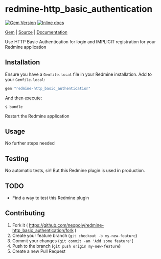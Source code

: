 [github]: https://github.com/neopoly/redmine-http_basic_authentication
[doc]: http://rubydoc.info/github/neopoly/redmine-http_basic_authentication/master/file/README.md
[gem]: https://rubygems.org/gems/redmine-http_basic_authentication
[gem-badge]: https://img.shields.io/gem/v/redmine-http_basic_authentication.svg
[inchpages]: https://inch-ci.org/github/neopoly/redmine-http_basic_authentication
[inchpages-badge]: https://inch-ci.org/github/neopoly/redmine-http_basic_authentication.svg?branch=master&style=flat

# redmine-http_basic_authentication

[![Gem Version][gem-badge]][gem]
[![Inline docs][inchpages-badge]][inchpages]

[Gem][gem] |
[Source][github] |
[Documentation][doc]

Use HTTP Basic Authentication for login and IMPLICIT registration for your Redmine application

## Installation

Ensure you have a `Gemfile.local` file in your Redmine installation. Add to your `Gemfile.local`:

```ruby
gem "redmine-http_basic_authentication"
```

And then execute:

```
$ bundle
```

Restart the Redmine application

## Usage

No further steps needed

## Testing

No automatic tests, sir! But this Redmine plugin is used in production.

## TODO

* Find a way to test this Redmine plugin

## Contributing

1. Fork it ( https://github.com/neopoly/redmine-http_basic_authentication/fork )
2. Create your feature branch (`git checkout -b my-new-feature`)
3. Commit your changes (`git commit -am 'Add some feature'`)
4. Push to the branch (`git push origin my-new-feature`)
5. Create a new Pull Request

